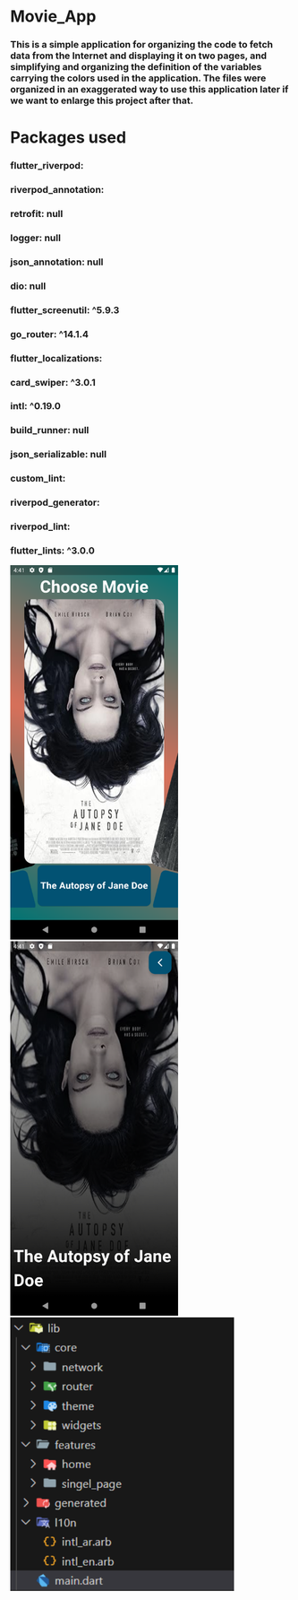# Movie_App

### This is a simple application for organizing the code to fetch data from the Internet and displaying it on two pages, and simplifying and organizing the definition of the variables carrying the colors used in the application. The files were organized in an exaggerated way to use this application later if we want to enlarge this project after that.

# Packages used
### flutter_riverpod:
### riverpod_annotation:
### retrofit: null
### logger: null
### json_annotation: null
### dio: null
### flutter_screenutil: ^5.9.3
### go_router: ^14.1.4
### flutter_localizations:
### card_swiper: ^3.0.1
### intl: ^0.19.0
### build_runner: null
### json_serializable: null
### custom_lint:
### riverpod_generator:
### riverpod_lint:
### flutter_lints: ^3.0.0

<img src="images/1.png" width="300" />
<img src="images/2.png" width="300" />
<img src="images/3.png" width="400" />

